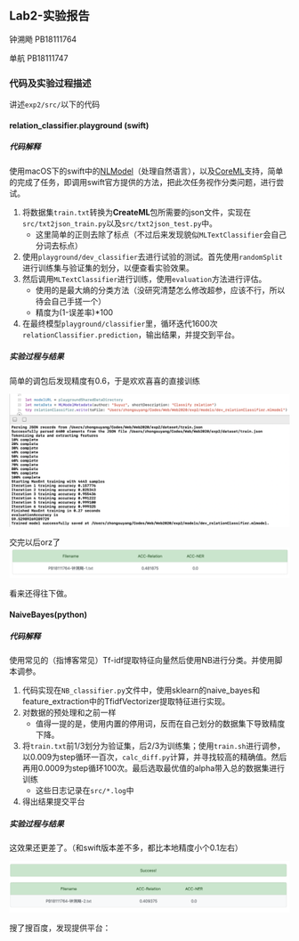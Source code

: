 ## Lab2-实验报告

钟溯飏 PB18111764

单航 PB18111747

### 代码及实验过程描述

讲述`exp2/src/`以下的代码

#### relation_classifier.playground (swift)

##### 代码解释

使用macOS下的swift中的[NLModel](https://developer.apple.com/documentation/naturallanguage)（处理自然语言），以及[CoreML](https://developer.apple.com/documentation/coreml)支持，简单的完成了任务，即调用swift官方提供的方法，把此次任务视作分类问题，进行尝试。

1. 将数据集`train.txt`转换为**CreateML**包所需要的json文件，实现在`src/txt2json_train.py`以及`src/txt2json_test.py`中。
   - 这里简单的正则去除了标点（不过后来发现貌似`MLTextClassifier`会自己分词去标点）
2. 使用`playground/dev_classifier`去进行试验的测试。首先使用`randomSplit`进行训练集与验证集的划分，以便查看实验效果。
3. 然后调用`MLTextClassifier`进行训练，使用`evaluation`方法进行评估。
   - 使用的是最大熵的分类方法（没研究清楚怎么修改超参，应该不行，所以待会自己手搓一个）
   - 精度为(1-误差率)*100
4. 在最终模型`playground/classifier`里，循环迭代1600次`relationClassifier.prediction`，输出结果，并提交到平台。

##### 实验过程与结果

简单的调包后发现精度有0.6，于是欢欢喜喜的直接训练

![swift1](figs/swift_fig1.png)

交完以后orz了![first](figs/first.png)

看来还得往下做。

#### NaiveBayes(python)

##### 代码解释

使用常见的（指博客常见）Tf-idf提取特征向量然后使用NB进行分类。并使用脚本调参。

1. 代码实现在`NB_classifier.py`文件中，使用sklearn的naive_bayes和feature_extraction中的TfidfVectorizer提取特征进行实现。
2. 对数据的预处理和之前一样
   - 值得一提的是，使用内置的停用词，反而在自己划分的数据集下导致精度下降。
3. 将`train.txt`前1/3划分为验证集，后2/3为训练集；使用`train.sh`进行调参，以0.009为step循环一百次，`calc_diff.py`计算，并寻找较高的精确值。然后再用0.0009为step循环100次。最后选取最优值的alpha带入总的数据集进行训练
   - 这些日志记录在`src/*.log`中
4. 得出结果提交平台

##### 实验过程与结果

这效果还更差了。（和swift版本差不多，都比本地精度小个0.1左右）

![second](figs/nb_fig2.png)

搜了搜百度，发现提供平台：